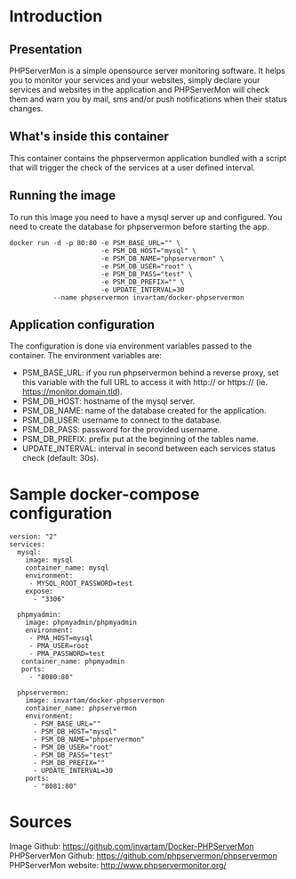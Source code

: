 # Introduction
## Presentation
PHPServerMon is a simple opensource server monitoring software.
It helps you to monitor your services and your websites, simply declare your
services and websites in the application and PHPServerMon will check them and
warn you by mail, sms and/or push notifications when their status changes.

## What's inside this container
This container contains the phpservermon application bundled with a script that
will trigger the check of the services at a user defined interval.

## Running the image
To run this image you need to have a mysql server up and configured.
You need to create the database for phpservermon before starting the app.

    docker run -d -p 80:80 -e PSM_BASE_URL="" \
                           -e PSM_DB_HOST="mysql" \
                           -e PSM_DB_NAME="phpservermon" \
                           -e PSM_DB_USER="root" \
                           -e PSM_DB_PASS="test" \
                           -e PSM_DB_PREFIX="" \
                           -e UPDATE_INTERVAL=30
               --name phpservermon invartam/docker-phpservermon

## Application configuration
The configuration is done via environment variables passed to the container.
The environment variables are:
* PSM_BASE_URL: if you run phpservermon behind a reverse proxy, set this
variable with the full URL to access it with http:// or https://
(ie. https://monitor.domain.tld).
* PSM_DB_HOST: hostname of the mysql server.
* PSM_DB_NAME: name of the database created for the application.
* PSM_DB_USER: username to connect to the database.
* PSM_DB_PASS: password for the provided username.
* PSM_DB_PREFIX: prefix put at the beginning of the tables name.
* UPDATE_INTERVAL: interval in second between each services status check
(default: 30s).

# Sample docker-compose configuration

    version: "2"
    services:
      mysql:
        image: mysql
        container_name: mysql
        environment:
         - MYSQL_ROOT_PASSWORD=test
        expose:
          - "3306"

      phpmyadmin:
        image: phpmyadmin/phpmyadmin
        environment:
         - PMA_HOST=mysql
         - PMA_USER=root
         - PMA_PASSWORD=test
       container_name: phpmyadmin
       ports:
         - "8080:80"

      phpservermon:
        image: invartam/docker-phpservermon
        container_name: phpservermon
        environment:
          - PSM_BASE_URL=""
          - PSM_DB_HOST="mysql"
          - PSM_DB_NAME="phpservermon"
          - PSM_DB_USER="root"
          - PSM_DB_PASS="test"
          - PSM_DB_PREFIX=""
          - UPDATE_INTERVAL=30
        ports:
          - "8081:80"

# Sources
Image Github: https://github.com/invartam/Docker-PHPServerMon
PHPServerMon Github: https://github.com/phpservermon/phpservermon
PHPServerMon website: http://www.phpservermonitor.org/
